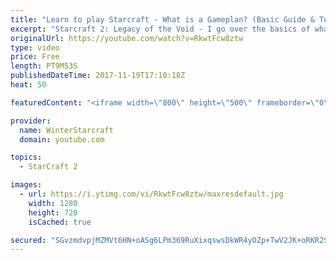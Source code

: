 ```yaml
---
title: "Learn to play Starcraft - What is a Gameplan? (Basic Guide & Tutorial)"
excerpt: "Starcraft 2: Legacy of the Void - I go over the basics of what a gameplan in starcraft 2 is and how to put one together.  Note this is not a guide on WHAT gameplan you should be using as each race!"
originalUrl: https://youtube.com/watch?v=RkwtFcw8ztw
type: video
price: Free
length: PT9M53S
publishedDateTime: 2017-11-19T17:10:18Z
heat: 50

featuredContent: "<iframe width=\"800\" height=\"500\" frameborder=\"0\" src=\"https://www.youtube.com/embed/RkwtFcw8ztw\" allow=\"accelerometer; autoplay; encrypted-media; gyroscope; picture-in-picture\" allowfullscreen></iframe>"

provider:
  name: WinterStarcraft
  domain: youtube.com

topics:
  - StarCraft 2

images:
  - url: https://i.ytimg.com/vi/RkwtFcw8ztw/maxresdefault.jpg
    width: 1280
    height: 720
    isCached: true

secured: "SGvzmdvpjMZMVt6HN+oASg6LPm369RuXixqswsDkWR4yOZp+TwV2JK+oRKR2S3p7Zw5AFPJ3tIlcG2kNQhZcIlpv06qJW8CU923AHQYTCy+r2bYBmhFOluJteLlC7GWIAbvywrSO1SMiw/JONDfI06kk+VbgNqb5Xqh3ipZkC6HHDhnaMX9Iwi4nLObp3PX9fYgd/lJDa34e86FtfE0aYT4jOVI6JUw82wXZ4iwOQe2aatLX4a+6V3jhpNFc30cNBbPX7jIezrFvCoH0Kjgjn+oSHE1ku+hq3l+gxaevO7O/RZCQdcdwM6r5JGuH+EXU+5tXJoLtW/2WCfIWBSZReq2BFORHrFlK7IiOlqvNWg9Pe2Ugjgfi7hTJkg4SyHmJQ4CDHii+SrRc7CYrzqb/beKks0P6rK1jhI4GavA7jQ8=;MhUpcD4H2CgKEn7z2PnzgQ=="
---
```


